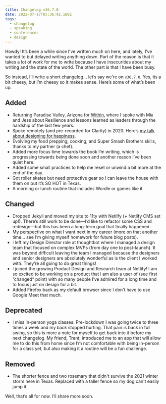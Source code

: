 ```yaml
---
title: Changelog v36.7.0
date: 2022-07-17T05:36:42.160Z
tags:
  - changelog
  - speaking
  - conferences
  - design
---
```

Howdy! It’s been a while since I’ve written much on here, and lately, I’ve wanted to but delayed writing anything down. Part of the reason is that it takes a lot of work for me to write because I have insecurities about my writing and the state of the world. The other part is that I have been busy. 

So instead, I’ll write a short [changelog](https://keepachangelog.com/en/1.0.0/)... let’s say we're on `v36.7.0`. Yes, its a bit cheesy, but I’m cheesy so it makes sense. Here’s some of what’s been up.



## Added

* Returning Paradise Valley, Arizona for [Within](https://www.instagram.com/p/Cc14lGjLNAJ/), where I spoke with Mia and Jess about Resilience and lessons learned as leaders through the hardship of the last few years.
* Spoke remotely (and pre-recorded for Clarity) in 2020. Here’s [my talk about designing for happiness](https://youtu.be/hcqed7cIhj4).
* Evolving my food prepping, cooking, and Super Smash Brothers skills, thanks to my partner (a chef).
* Added more focus time towards the book I’m writing, which is progressing towards being done soon and another reason I’ve been quiet here.
* Added some small practices to help me reset or unwind a bit more at the end of the day.
* Got roller skates but need protective gear so I can leave the house with them on but it’s SO HOT in Texas.
* A morning or lunch routine that includes Wordle or games like it

## Changed

* Dropped Jekyll and moved my site to 11ty with Netlify (+ Netlify CMS set up!). There’s still work to be done—I’d like to refactor some CSS and redesign—but this has been a long-term goal that finally happened.
* My perspective on what I want next in my career (more on that another time... see I’m giving myself homework for future blog posts).
* I left my Design Director role at thoughtbot where I managed a design team that focused on complex MVPs (from day one to post-launch). It was beyond difficult leaving the team I managed because the designers and senior designers are absolutely wonderful as is the client I worked with. They’re all going to do great things!
* I joined the growing Product Design and Research team at Netlify! I am so excited to be working on a product that I am also a user of (see first ”changed“ point) with so many people I’ve admired for a long time and to focus just on design for a bit.
* Added Firefox back as my default browser since I don’t have to use Google Meet that much.

## Deprecated

* I miss in-person yoga classes. Pre-lockdown I was going twice to three times a week and my back stopped hurting. That pain is back in full swing, so this is more a note for myself to get back into it before my next changelog. My friend, Trent, introduced me to an app that will allow me to do this from home since I’m not comfortable with being in-person for a class yet, but also making it a routine will be a fun challenge.

## Removed

* The shorter fence and two rosemary that didn't survive the 2021 winter storm here in Texas. Replaced with a taller fence so my dog can't easily jump it.

Well, that’s all for now. I’ll share more soon.